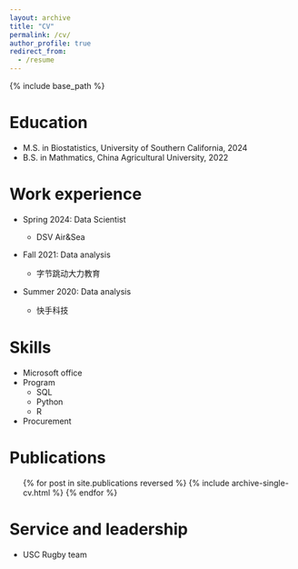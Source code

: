 ```yaml
---
layout: archive
title: "CV"
permalink: /cv/
author_profile: true
redirect_from:
  - /resume
---
```


{% include base_path %}

Education
======
* M.S. in Biostatistics, University of Southern California, 2024
* B.S. in Mathmatics, China Agricultural University, 2022

Work experience
======
* Spring 2024: Data Scientist
  * DSV Air&Sea

* Fall 2021: Data analysis
  * 字节跳动大力教育

* Summer 2020: Data analysis
  * 快手科技
  
  
Skills
======
* Microsoft office
* Program
  * SQL
  * Python
  * R
* Procurement

Publications
======
  <ul>{% for post in site.publications reversed %}
    {% include archive-single-cv.html %}
  {% endfor %}</ul>

  
Service and leadership
======
* USC Rugby team
